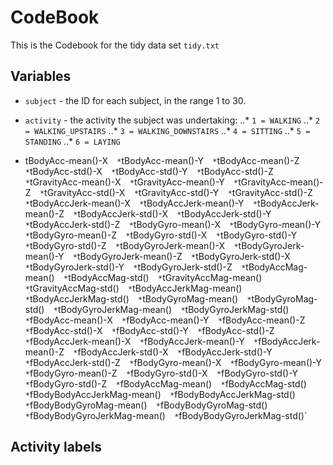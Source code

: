 # CodeBook

This is the Codebook for the tidy data set `tidy.txt`

## Variables

* `subject` - the ID for each subject, in the range 1 to 30.
* `activity` - the activity the subject was undertaking:
..* `1 = WALKING`
..* `2 = WALKING_UPSTAIRS`
..* `3 = WALKING_DOWNSTAIRS`
..* `4 = SITTING`
..* `5 = STANDING`
..* `6 = LAYING`


* tBodyAcc-mean()-X` 
*`tBodyAcc-mean()-Y` 
*`tBodyAcc-mean()-Z` 
*`tBodyAcc-std()-X` 
*`tBodyAcc-std()-Y` 
*`tBodyAcc-std()-Z` 
*`tGravityAcc-mean()-X` 
*`tGravityAcc-mean()-Y` 
*`tGravityAcc-mean()-Z` 
*`tGravityAcc-std()-X` 
*`tGravityAcc-std()-Y` 
*`tGravityAcc-std()-Z` 
*`tBodyAccJerk-mean()-X` 
*`tBodyAccJerk-mean()-Y` 
*`tBodyAccJerk-mean()-Z` 
*`tBodyAccJerk-std()-X` 
*`tBodyAccJerk-std()-Y` 
*`tBodyAccJerk-std()-Z` 
*`tBodyGyro-mean()-X` 
*`tBodyGyro-mean()-Y` 
*`tBodyGyro-mean()-Z` 
*`tBodyGyro-std()-X` 
*`tBodyGyro-std()-Y` 
*`tBodyGyro-std()-Z` 
*`tBodyGyroJerk-mean()-X` 
*`tBodyGyroJerk-mean()-Y` 
*`tBodyGyroJerk-mean()-Z` 
*`tBodyGyroJerk-std()-X` 
*`tBodyGyroJerk-std()-Y` 
*`tBodyGyroJerk-std()-Z` 
*`tBodyAccMag-mean()` 
*`tBodyAccMag-std()` 
*`tGravityAccMag-mean()` 
*`tGravityAccMag-std()` 
*`tBodyAccJerkMag-mean()` 
*`tBodyAccJerkMag-std()` 
*`tBodyGyroMag-mean()` 
*`tBodyGyroMag-std()` 
*`tBodyGyroJerkMag-mean()` 
*`tBodyGyroJerkMag-std()` 
*`fBodyAcc-mean()-X` 
*`fBodyAcc-mean()-Y` 
*`fBodyAcc-mean()-Z` 
*`fBodyAcc-std()-X` 
*`fBodyAcc-std()-Y` 
*`fBodyAcc-std()-Z` 
*`fBodyAccJerk-mean()-X` 
*`fBodyAccJerk-mean()-Y` 
*`fBodyAccJerk-mean()-Z` 
*`fBodyAccJerk-std()-X` 
*`fBodyAccJerk-std()-Y` 
*`fBodyAccJerk-std()-Z` 
*`fBodyGyro-mean()-X` 
*`fBodyGyro-mean()-Y` 
*`fBodyGyro-mean()-Z` 
*`fBodyGyro-std()-X` 
*`fBodyGyro-std()-Y` 
*`fBodyGyro-std()-Z` 
*`fBodyAccMag-mean()` 
*`fBodyAccMag-std()` 
*`fBodyBodyAccJerkMag-mean()` 
*`fBodyBodyAccJerkMag-std()` 
*`fBodyBodyGyroMag-mean()` 
*`fBodyBodyGyroMag-std()` 
*`fBodyBodyGyroJerkMag-mean()` 
*`fBodyBodyGyroJerkMag-std()`








## Activity labels

